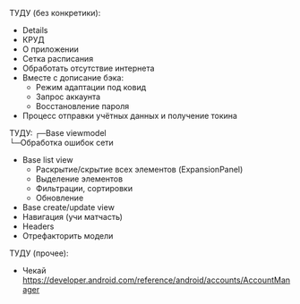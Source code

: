 ТУДУ (без конкретики):
- Details
- КРУД
- О приложении
- Сетка расписания
- Обработать отсутствие интернета
- Вместе с дописание бэка:
    - Режим адаптации под ковид
    - Запрос аккаунта
    - Восстановление пароля
- Процесс отправки учётных данных и получение токина

ТУДУ:
┌─Base viewmodel  
└─Обработка ошибок сети
- Base list view
    - Раскрытие/скрытие всех элементов (ExpansionPanel)
    - Выделение элементов
    - Фильтрации, сортировки
    - Обновление
- Base create/update view
- Навигация (учи матчасть)
- Headers
- Отрефакторить модели

ТУДУ (прочее):
- Чекай https://developer.android.com/reference/android/accounts/AccountManager